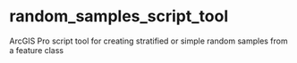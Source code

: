 # random_samples_script_tool
ArcGIS Pro script tool for creating stratified or simple random samples from a feature class
